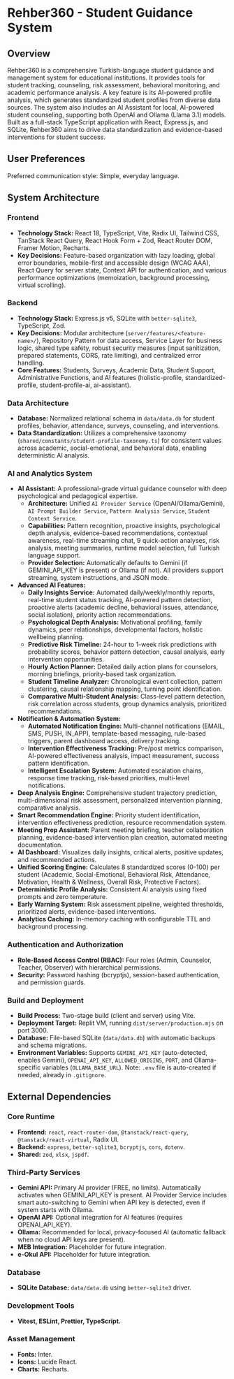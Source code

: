 # Rehber360 - Student Guidance System

## Overview
Rehber360 is a comprehensive Turkish-language student guidance and management system for educational institutions. It provides tools for student tracking, counseling, risk assessment, behavioral monitoring, and academic performance analysis. A key feature is its AI-powered profile analysis, which generates standardized student profiles from diverse data sources. The system also includes an AI Assistant for local, AI-powered student counseling, supporting both OpenAI and Ollama (Llama 3.1) models. Built as a full-stack TypeScript application with React, Express.js, and SQLite, Rehber360 aims to drive data standardization and evidence-based interventions for student success.

## User Preferences
Preferred communication style: Simple, everyday language.

## System Architecture

### Frontend
- **Technology Stack:** React 18, TypeScript, Vite, Radix UI, Tailwind CSS, TanStack React Query, React Hook Form + Zod, React Router DOM, Framer Motion, Recharts.
- **Key Decisions:** Feature-based organization with lazy loading, global error boundaries, mobile-first and accessible design (WCAG AAA), React Query for server state, Context API for authentication, and various performance optimizations (memoization, background processing, virtual scrolling).

### Backend
- **Technology Stack:** Express.js v5, SQLite with `better-sqlite3`, TypeScript, Zod.
- **Key Decisions:** Modular architecture (`server/features/<feature-name>/`), Repository Pattern for data access, Service Layer for business logic, shared type safety, robust security measures (input sanitization, prepared statements, CORS, rate limiting), and centralized error handling.
- **Core Features:** Students, Surveys, Academic Data, Student Support, Administrative Functions, and AI features (holistic-profile, standardized-profile, student-profile-ai, ai-assistant).

### Data Architecture
- **Database:** Normalized relational schema in `data/data.db` for student profiles, behavior, attendance, surveys, counseling, and interventions.
- **Data Standardization:** Utilizes a comprehensive taxonomy (`shared/constants/student-profile-taxonomy.ts`) for consistent values across academic, social-emotional, and behavioral data, enabling deterministic AI analysis.

### AI and Analytics System
- **AI Assistant:** A professional-grade virtual guidance counselor with deep psychological and pedagogical expertise.
    - **Architecture:** Unified `AI Provider Service` (OpenAI/Ollama/Gemini), `AI Prompt Builder Service`, `Pattern Analysis Service`, `Student Context Service`.
    - **Capabilities:** Pattern recognition, proactive insights, psychological depth analysis, evidence-based recommendations, contextual awareness, real-time streaming chat, 9 quick-action analyses, risk analysis, meeting summaries, runtime model selection, full Turkish language support.
    - **Provider Selection:** Automatically defaults to Gemini (if GEMINI_API_KEY is present) or Ollama (if not). All providers support streaming, system instructions, and JSON mode.
- **Advanced AI Features:**
    - **Daily Insights Service:** Automated daily/weekly/monthly reports, real-time student status tracking, AI-powered pattern detection, proactive alerts (academic decline, behavioral issues, attendance, social isolation), priority action recommendations.
    - **Psychological Depth Analysis:** Motivational profiling, family dynamics, peer relationships, developmental factors, holistic wellbeing planning.
    - **Predictive Risk Timeline:** 24-hour to 1-week risk predictions with probability scores, behavior pattern detection, causal analysis, early intervention opportunities.
    - **Hourly Action Planner:** Detailed daily action plans for counselors, morning briefings, priority-based task organization.
    - **Student Timeline Analyzer:** Chronological event collection, pattern clustering, causal relationship mapping, turning point identification.
    - **Comparative Multi-Student Analysis:** Class-level pattern detection, risk correlation across students, group dynamics analysis, prioritized recommendations.
- **Notification & Automation System:**
    - **Automated Notification Engine:** Multi-channel notifications (EMAIL, SMS, PUSH, IN_APP), template-based messaging, rule-based triggers, parent dashboard access, delivery tracking.
    - **Intervention Effectiveness Tracking:** Pre/post metrics comparison, AI-powered effectiveness analysis, impact measurement, success pattern identification.
    - **Intelligent Escalation System:** Automated escalation chains, response time tracking, risk-based priorities, multi-level notifications.
- **Deep Analysis Engine:** Comprehensive student trajectory prediction, multi-dimensional risk assessment, personalized intervention planning, comparative analysis.
- **Smart Recommendation Engine:** Priority student identification, intervention effectiveness prediction, resource recommendation system.
- **Meeting Prep Assistant:** Parent meeting briefing, teacher collaboration planning, evidence-based intervention plan creation, automated meeting documentation.
- **AI Dashboard:** Visualizes daily insights, critical alerts, positive updates, and recommended actions.
- **Unified Scoring Engine:** Calculates 8 standardized scores (0-100) per student (Academic, Social-Emotional, Behavioral Risk, Attendance, Motivation, Health & Wellness, Overall Risk, Protective Factors).
- **Deterministic Profile Analysis:** Consistent AI analysis using fixed prompts and zero temperature.
- **Early Warning System:** Risk assessment pipeline, weighted thresholds, prioritized alerts, evidence-based interventions.
- **Analytics Caching:** In-memory caching with configurable TTL and background processing.

### Authentication and Authorization
- **Role-Based Access Control (RBAC):** Four roles (Admin, Counselor, Teacher, Observer) with hierarchical permissions.
- **Security:** Password hashing (bcryptjs), session-based authentication, and permission guards.

### Build and Deployment
- **Build Process:** Two-stage build (client and server) using Vite.
- **Deployment Target:** Replit VM, running `dist/server/production.mjs` on port 3000.
- **Database:** File-based SQLite (`data/data.db`) with automatic backups and schema migrations.
- **Environment Variables:** Supports `GEMINI_API_KEY` (auto-detected, enables Gemini), `OPENAI_API_KEY`, `ALLOWED_ORIGINS`, `PORT`, and Ollama-specific variables (`OLLAMA_BASE_URL`). Note: `.env` file is auto-created if needed, already in `.gitignore`.

## External Dependencies

### Core Runtime
- **Frontend:** `react`, `react-router-dom`, `@tanstack/react-query`, `@tanstack/react-virtual`, Radix UI.
- **Backend:** `express`, `better-sqlite3`, `bcryptjs`, `cors`, `dotenv`.
- **Shared:** `zod`, `xlsx`, `jspdf`.

### Third-Party Services
- **Gemini API:** Primary AI provider (FREE, no limits). Automatically activates when GEMINI_API_KEY is present. AI Provider Service includes smart auto-switching to Gemini when API key is detected, even if system starts with Ollama.
- **OpenAI API:** Optional integration for AI features (requires OPENAI_API_KEY).
- **Ollama:** Recommended for local, privacy-focused AI (automatic fallback when no cloud API keys are present).
- **MEB Integration:** Placeholder for future integration.
- **e-Okul API:** Placeholder for future integration.

### Database
- **SQLite Database:** `data/data.db` using `better-sqlite3` driver.

### Development Tools
- **Vitest, ESLint, Prettier, TypeScript.**

### Asset Management
- **Fonts:** Inter.
- **Icons:** Lucide React.
- **Charts:** Recharts.